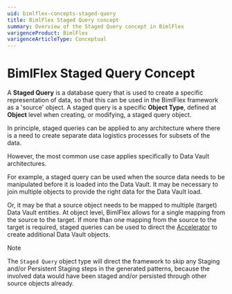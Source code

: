 ```yaml
---
uid: bimlflex-concepts-staged-query
title: BimlFlex Staged Query concept
summary: Overview of the Staged Query concept in BimlFlex
varigenceProduct: BimlFlex
varigenceArticleType: Conceptual
---
```

# BimlFlex Staged Query Concept

A **Staged Query** is a database query that is used to create a specific representation of data, so that this can be used in the BimlFlex framework as a 'source' object. A staged query is a specific **Object Type**, defined at **Object** level when creating, or modifying, a staged query object.

In principle, staged queries can be applied to any architecture where there is a need to create separate data logistics processes for subsets of the data.

However, the most common use case applies specifically to Data Vault architectures.

For example, a staged query can be used when the source data needs to be manipulated before it is loaded into the Data Vault. It may be necessary to join multiple objects to provide the right data for the Data Vault load.

Or, it may be that a source object needs to be mapped to multiple (target) Data Vault entities. At object level, BimlFlex allows for a single mapping from the source to the target. If more than one mapping from the source to the target is required, staged queries can be used to direct the [Accelerator](xref:bimlflex-data-vault-accelerator) to create additional Data Vault objects.

>[!NOTE]
> The `Staged Query` object type will direct the framework to skip any Staging and/or Persistent Staging steps in the generated patterns, because the involved data would have been staged and/or persisted through other source objects already.